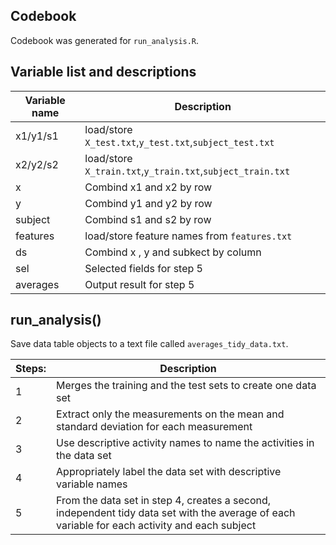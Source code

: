Codebook
------------------------------
Codebook was generated for `run_analysis.R`.

Variable list and descriptions
------------------------------

Variable name    | Description
-----------------|------------
x1/y1/s1         | load/store `X_test.txt`,`y_test.txt`,`subject_test.txt`
x2/y2/s2         | load/store `X_train.txt`,`y_train.txt`,`subject_train.txt`
x                | Combind x1 and x2 by row
y                | Combind y1 and y2 by row
subject          | Combind s1 and s2 by row
features         | load/store feature names from `features.txt`
ds               | Combind x , y and subkect by column
sel              | Selected fields for step 5
averages         | Output result for step 5


run_analysis() 
------------------------------
Save data table objects to a text file called `averages_tidy_data.txt`.

Steps:   | Description
---------|------------
1        | Merges the training and the test sets to create one data set 
2        | Extract only the measurements on the mean and standard deviation for each measurement
3        | Use descriptive activity names to name the activities in the data set
4        | Appropriately label the data set with descriptive variable names
5        | From the data set in step 4, creates a second, independent tidy data set with the average of each variable for each activity and each subject

